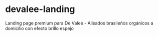 # devalee-landing
Landing page premium para De Valee - Alisados brasileños orgánicos a domicilio con efecto brillo espejo

